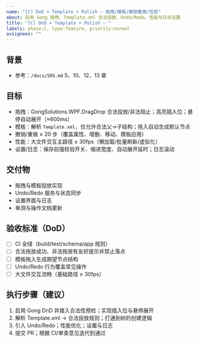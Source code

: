 ```yaml
---
name: "[C] DnD + Template + Polish — 拖拽/模板/撤销重做/性能"
about: 启用 Gong 拖拽、Template.xml 合法投放、Undo/Redo、性能与日志设置
title: "[C] DnD + Template + Polish — "
labels: phase:C, type:feature, priority:normal
assignees: ""
---
```


## 背景
- 参考：`/docs/SRS.md` 5、10、12、13 章

## 目标
- 拖拽：GongSolutions.WPF.DragDrop 合法投放/非法阻止；高亮插入位；悬停自动展开（≈600ms）
- 模板：解析 `Template.xml`，仅允许合法父→子结构；拖入自动生成默认节点
- 撤销/重做 ≥ 20 步（覆盖属性、增删、移动、模板应用）
- 性能：大文件交互主路径 ≥ 30fps（懒加载/批量刷新/虚拟化）
- 设置/日志：保存前强校验开关、缩进宽度、自动展开延时；日志滚动

## 交付物
- 拖拽与模板投放实现
- Undo/Redo 服务与状态同步
- 设置界面与日志
- 单测与操作文档更新

## 验收标准（DoD）
- [ ] CI 全绿（build/test/schema/app 规则）
- [ ] 合法拖放成功、非法拖放有友好提示并禁止落点
- [ ] 模板拖入生成期望节点结构
- [ ] Undo/Redo 行为覆盖常见操作
- [ ] 大文件交互流畅（基础路径 ≥ 30fps）

## 执行步骤（建议）
1. 启用 Gong DnD 并接入合法性预检；实现插入位与悬停展开
2. 解析 Template.xml → 合法投放规则；打通到树的创建逻辑
3. 引入 Undo/Redo；性能优化；设置与日志
4. 提交 PR；根据 CI/审查意见迭代到通过